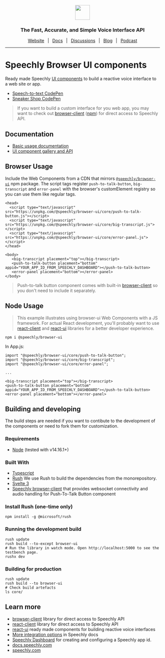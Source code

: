 <div align="center" markdown="1">
<a href="https://www.speechly.com">
   <img src="https://d33wubrfki0l68.cloudfront.net/f15fc952956e1952d6bd23661b7a7ee6b775faaa/c1b30/img/speechly-logo-duo-black.svg" height="48" />
</a>

### The Fast, Accurate, and Simple Voice Interface API

[Website](https://www.speechly.com/)
&ensp;|&ensp;
[Docs](https://docs.speechly.com/)
&ensp;|&ensp;
[Discussions](https://github.com/speechly/speechly/discussions)
&ensp;|&ensp;
[Blog](https://www.speechly.com/blog/)
&ensp;|&ensp;
[Podcast](https://anchor.fm/the-speechly-podcast)

---
</div>

# Speechly Browser UI components

Ready made Speechly [UI components](https://docs.speechly.com/client-libraries/ui-components/) to build a reactive voice interface to a web site or app.

- [Speech-to-text CodePen](https://codepen.io/speechly/pen/VwzoMrW)
- [Sneaker Shop CodePen](https://codepen.io/speechly/pen/dyzxVzv)

> If you want to build a custom interface for you web app, you may want to check out [browser-client](https://github.com/speechly/speechly/tree/main/libraries/browser-client) ([npm](https://www.npmjs.com/package/@speechly/browser-client)) for direct access to Speechly API.

## Documentation

- [Basic usage documentation](https://docs.speechly.com/client-libraries/usage/)
- [UI component gallery and API](https://docs.speechly.com/client-libraries/ui-components/)

## Browser Usage

Include the Web Components from a CDN that mirrors [`@speechly/browser-ui`](https://www.npmjs.com/package/@speechly/browser-ui) npm package. The script tags register `push-to-talk-button`, `big-transcript` and `error-panel` with the browser's customElement registry so you can use them like regular tags.

```
<head>
  <script type="text/javascript" src="https://unpkg.com/@speechly/browser-ui/core/push-to-talk-button.js"></script>
  <script type="text/javascript" src="https://unpkg.com/@speechly/browser-ui/core/big-transcript.js"></script>
  <script type="text/javascript" src="https://unpkg.com/@speechly/browser-ui/core/error-panel.js"></script>
</head>

<body>
   <big-transcript placement="top"></big-transcript>
   <push-to-talk-button placement="bottom" appid="YOUR_APP_ID_FROM_SPEECHLY_DASHBOARD"></push-to-talk-button>
   <error-panel placement="bottom"></error-panel>
</body>
```

> Push-to-talk button component comes with built-in [browser-client](https://github.com/speechly/speechly/tree/main/libraries/browser-client) so you don't need to include it separately.

## Node Usage

> This example illustrates using browser-ui Web Components with a JS framework. For actual React development, you'll probably want to use [react-client](../react-client) and [react-ui](../react-ui) libraries for a better developer experience.

```
npm i @speechly/browser-ui
```

In App.js:
```
import "@speechly/browser-ui/core/push-to-talk-button";
import "@speechly/browser-ui/core/big-transcript";
import "@speechly/browser-ui/core/error-panel";

...

<big-transcript placement="top"></big-transcript>
<push-to-talk-button placement="bottom" appid="YOUR_APP_ID_FROM_SPEECHLY_DASHBOARD"></push-to-talk-button>
<error-panel placement="bottom"></error-panel>
```

## Building and developing

The build steps are needed if you want to contibute to the development of the components or need to fork them for customization.

### Requirements

* [Node](https://nodejs.org/) (tested with v14.16.1+)

### Built With

* [Typescript](https://www.typescriptlang.org/)
* [Rush](https://rushjs.io/) We use Rush to build the dependencies from the monorepository.
* [Svelte 3](https://svelte.dev/)
* [Speechly browser-client](https://www.npmjs.com/package/@speechly/browser-client) that provides websocket connectivity and audio handling for Push-To-Talk Button component

### Install Rush (one-time only)

```
npm install -g @microsoft/rush
```

### Running the development build

```
rush update
rush build --to-except browser-ui
# Run the library in watch mode. Open http://localhost:5000 to see the testbench page.
rushx dev
```

### Building for production

```
rush update
rush build --to browser-ui
# Check build artefacts
ls core/
```

## Learn more

- [browser-client](https://github.com/speechly/speechly/tree/main/libraries/browser-client) library for direct access to Speechly API
- [react-client](https://github.com/speechly/speechly/tree/main/libraries/react-client) library for direct access to Speechly API
- [react-ui](https://github.com/speechly/speechly/tree/main/libraries/react-ui) ready made components for building reactive voice interfaces
- [More integration options](https://docs.speechly.com/dev-tools/overview/) in Speechly docs
- [Speechly Dashboard](https://api.speechly.com/dashboard/) for creating and configuring a Speechly app id.
- [docs.speechly.com](https://docs.speechly.com)
- [speechly.com](https://speechly.com) 
